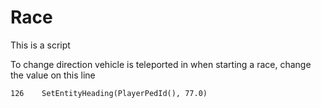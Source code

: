 # Race
This is a script

To change direction vehicle is teleported in when starting a race, change the value on this line
```
126    SetEntityHeading(PlayerPedId(), 77.0)
```

